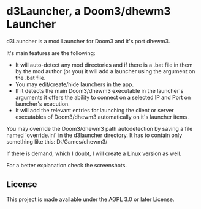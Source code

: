     
# d3Launcher, a Doom3/dhewm3 Launcher

d3Launcher is a mod Launcher for Doom3 and it's port dhewm3.

It's main features are the following:
* It will auto-detect any mod directories and if there is a .bat file in them by the mod author (or you) it will add a launcher using the argument on the .bat file.
* You may edit/create/hide launchers in the app.
* If it detects the main Doom3/dhewm3 executable in the launcher's arguments it offers the ability to connect on a selected IP and Port on launcher's execution.
* It will add the relevant entries for launching the client or server executables of Doom3/dhewm3 automatically on it's launcher items.

You may override the Doom3/dhewm3 path autodetection by saving a file named 'override.ini' in the d3launcher directory. It has to contain only something like this:
D:/Games/dhewm3/


If there is demand, which I doubt, I will create a Linux version as well.

For a better explanation check the screenshots.

## License

This project is made available under the AGPL 3.0 or later License.

